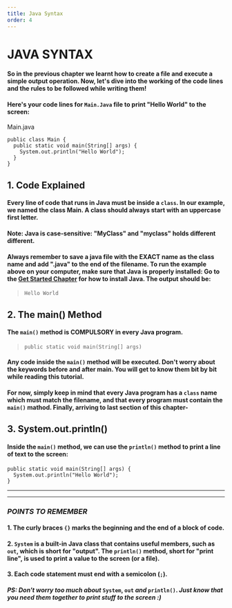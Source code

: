 ```yaml
---
title: Java Syntax
order: 4
---
```



# JAVA SYNTAX

#### So in the previous chapter we learnt how to create a file and execute  a simple output operation. Now, let's dive into the working of the code lines and the **rules** to be followed while writing them!
#### Here's your code lines for `Main.Java`  file to print "Hello World" to the screen:

Main.java
```
public class Main {
  public static void main(String[] args) {
    System.out.println("Hello World");
  }
}
```
## 1. Code Explained

#### Every line of code that runs in Java must be inside a `class`. In our example, we named the class **Main**. A class should always start with an uppercase first letter.

#### **Note**: Java is case-sensitive: "MyClass" and "myclass" holds different different.

#### Always remember to save a java file with the **EXACT** name as the class name and add ".java" to the end of the filename. To run the example above on your computer, make sure that Java is properly installed: Go to the [Get Started Chapter](https://www.w3schools.com/java/java_getstarted.asp) for how to install Java. The output should be:

>`Hello World`

## 2. The main() Method

#### The `main()` method is **COMPULSORY** in every Java program.

>`public static void main(String[] args)`

#### Any code inside the `main()` method will be executed. Don't worry about the keywords before and after main. You will get to know them bit by bit while reading this tutorial.

#### For now, simply keep in mind that every Java program has a `class` name which must match the filename, and that every program must contain the `main()` mathod. Finally, arriving to last section of this chapter-

## 3. System.out.println()

#### Inside the `main()` method, we can use the `println()` method to print a line of text to the screen:
```
public static void main(String[] args) {
  System.out.println("Hello World");
}
```
---
---
### ***POINTS TO REMEMBER***
#### 1. The curly braces `{}` marks the beginning and the end of a block of code.

#### 2. `System` is a built-in Java class that contains useful members, such as `out`, which is short for "output". The `println()` method, short for "print line", is used to print a value to the screen (or a file).

#### 3. Each code statement must end with a semicolon (`;`).

#### _**PS**: Don't worry too much about_ `System`, `out` _and_ `println()`.  _Just know that you need them together to print stuff to the screen :)_